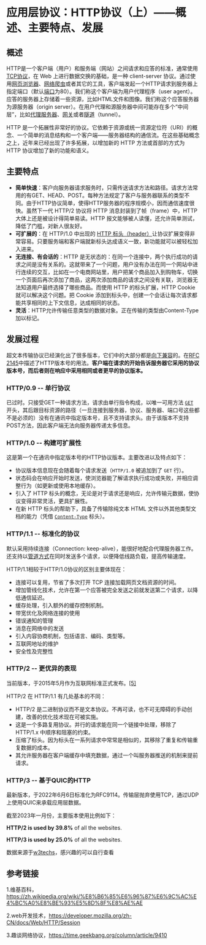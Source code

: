 #    应用层协议：HTTP协议（上）——概述、主要特点、发展

## 概述

HTTP是一个客户端（用户）和服务端（网站）之间请求和应答的标准，通常使用[TCP协议](https://zh.wikipedia.org/wiki/传输控制协议)，在 Web 上进行数据交换的基础，是一种 client-server 协议。通过使用[网页浏览器](https://zh.wikipedia.org/wiki/網頁瀏覽器)、[网络爬虫](https://zh.wikipedia.org/wiki/网络爬虫)或者其它的工具，客户端发起一个HTTP请求到服务器上指定端口（默认[端口](https://zh.wikipedia.org/wiki/通訊埠)为80）。我们称这个客户端为用户代理程序（user agent）。应答的服务器上存储着一些资源，比如HTML文件和图像。我们称这个应答服务器为源服务器（origin server）。在用户代理和源服务器中间可能存在多个“中间层”，比如[代理服务器](https://zh.wikipedia.org/wiki/代理伺服器)、[网关](https://zh.wikipedia.org/wiki/网关)或者[隧道](https://zh.wikipedia.org/wiki/隧道)（tunnel）。

HTTP 是一个拓展性非常好的协议。它依赖于资源或统一资源定位符（URI）的概念、一个简单的消息结构和一个客户端——服务器结构的通信流。在这些基础概念之上，近年来已经出现了许多拓展，以增加新的 HTTP 方法或首部的方式为 HTTP 协议增加了新的功能和语义。



## 主要特点

- **简单快速**：客户向服务器请求服务时，只需传送请求方法和路径。请求方法常用的有GET、HEAD、POST。每种方法规定了客户与服务器联系的类型不同。由于HTTP协议简单，使得HTTP服务器的程序规模小，因而通信速度很快。虽然下一代 HTTP/2 协议将 HTTP 消息封装到了帧（frame）中，HTTP 大体上还是被设计得简单易读。HTTP 报文能够被人读懂，还允许简单测试，降低了门槛，对新人很友好。
- **可扩展的**：在 HTTP/1.0 中出现的 [HTTP 标头（header）](https://developer.mozilla.org/zh-CN/docs/Web/HTTP/Headers)让协议扩展变得非常容易。只要服务端和客户端就新标头达成语义一致，新功能就可以被轻松加入进来。
- **无连接、有会话的**：HTTP 是无状态的：在同一个连接中，两个执行成功的请求之间是没有关系的。这就带来了一个问题，用户没有办法在同一个网站中进行连续的交互，比如在一个电商网站里，用户把某个商品加入到购物车，切换一个页面后再次添加了商品，这两次添加商品的请求之间没有关联，浏览器无法知道用户最终选择了哪些商品。而使用 HTTP 的标头扩展，HTTP Cookie 就可以解决这个问题。把 Cookie 添加到标头中，创建一个会话让每次请求都能共享相同的上下文信息，达成相同的状态。
- **灵活**：HTTP允许传输任意类型的数据对象。正在传输的类型由Content-Type加以标记。



## 发展过程

超文本传输协议已经演化出了很多版本，它们中的大部分都是[向下兼容](https://zh.wikipedia.org/wiki/向下兼容)的。在[RFC 2145](https://tools.ietf.org/html/rfc2145)中描述了HTTP版本号的用法。**客户端在请求的开始告诉服务器它采用的协议版本号，而后者则在响应中采用相同或者更早的协议版本。**

### HTTP/0.9 -- 单行协议

已过时。只接受GET一种请求方法，请求由单行指令构成，以唯一可用方法 [`GET`](https://developer.mozilla.org/zh-CN/docs/Web/HTTP/Methods/GET) 开头，其后跟目标资源的路径（一旦连接到服务器，协议、服务器、端口号这些都不是必须的）没有在通讯中指定版本号，且不支持请求头。由于该版本不支持POST方法，因此客户端无法向服务器传递太多信息。

### HTTP/1.0 -- 构建可扩展性

这是第一个在通讯中指定版本号的HTTP协议版本。主要改进以及特点如下：

- 协议版本信息现在会随着每个请求发送（`HTTP/1.0` 被追加到了 `GET` 行）。
- 状态码会在响应开始时发送，使浏览器能了解请求执行成功或失败，并相应调整行为（如更新或使用本地缓存）。
- 引入了 HTTP 标头的概念，无论是对于请求还是响应，允许传输元数据，使协议变得非常灵活，更具扩展性。
- 在新 HTTP 标头的帮助下，具备了传输除纯文本 HTML 文件以外其他类型文档的能力（凭借 [`Content-Type`](https://developer.mozilla.org/zh-CN/docs/Web/HTTP/Headers/Content-Type) 标头）。

### HTTP/1.1  -- 标准化的协议

默认采用持续连接（Connection: keep-alive），能很好地配合代理服务器工作。还支持以[管道方式](https://zh.wikipedia.org/wiki/HTTP管线化)在同时发送多个请求，以便降低线路负载，提高传输速度。

HTTP/1.1相较于HTTP/1.0协议的区别主要体现在：

- 连接可以复用，节省了多次打开 TCP 连接加载网页文档资源的时间。
- 增加管线化技术，允许在第一个应答被完全发送之前就发送第二个请求，以降低通信延迟。
- 缓存处理，引入额外的缓存控制机制。
- 带宽优化及网络连接的使用
- 错误通知的管理
- 消息在网络中的发送
- 引入内容协商机制，包括语言、编码、类型等。
- 互联网地址的维护
- 安全性及完整性

### HTTP/2 -- 更优异的表现

当前版本，于2015年5月作为互联网标准正式发布。[[5\]](https://zh.wikipedia.org/wiki/超文本传输协议#cite_note-5)

HTTP/2 在 HTTP/1.1 有几处基本的不同：

- HTTP/2 是二进制协议而不是文本协议。不再可读，也不可无障碍的手动创建，改善的优化技术现在可被实施。
- 这是一个多路复用协议。并行的请求能在同一个链接中处理，移除了 HTTP/1.x 中顺序和阻塞的约束。
- 压缩了标头。因为标头在一系列请求中常常是相似的，其移除了重复和传输重复数据的成本。
- 其允许服务器在客户端缓存中填充数据，通过一个叫服务器推送的机制来提前请求。

### HTTP/3 -- 基于QUIC的HTTP

最新版本，于2022年6月6日标准化为RFC9114。传输层抛弃使用TCP，通过UDP上使用QUIC来承载应用层数据。

截至2023年一月份，主要版本使用比例如下：

**HTTP/2 is used by 39.8%** of all the websites.

**HTTP/3 is used by 25.0%** of all the websites.

数据来源于[w3techs](https://w3techs.com/technologies/details/ce-http2)，感兴趣的可以自行查看



## 参考链接

1.维基百科，https://zh.wikipedia.org/wiki/%E8%B6%85%E6%96%87%E6%9C%AC%E4%BC%A0%E8%BE%93%E5%8D%8F%E8%AE%AE

2.web开发技术，https://developer.mozilla.org/zh-CN/docs/Web/HTTP/Session

3.趣谈网络协议，https://time.geekbang.org/column/article/9410